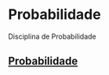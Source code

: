 # Probabilidade
Disciplina de Probabilidade 

## [Probabilidade](Probabilidade/Página-Inicial.html)
